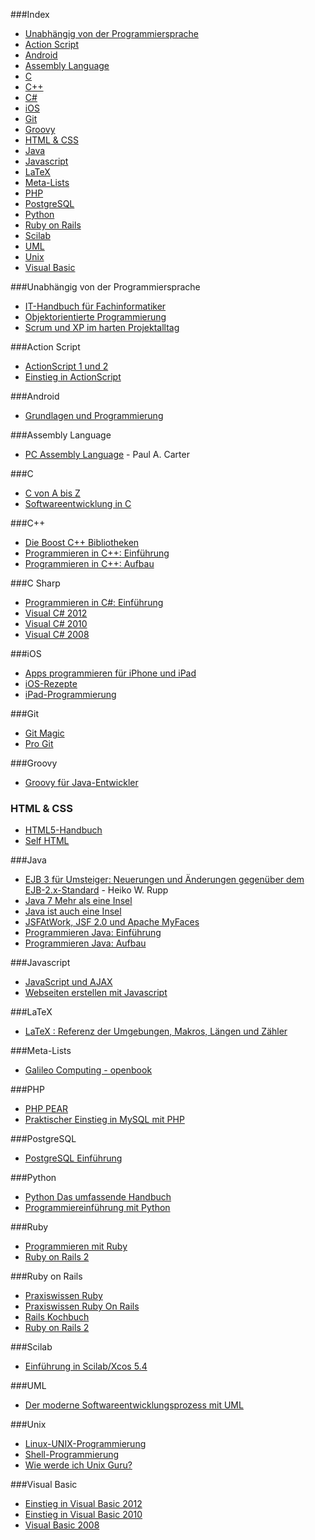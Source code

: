 ###Index
* [Unabhängig von der Programmiersprache](#unabh%C3%A4ngig-von-der-programmiersprache)
* [Action Script](#action-script)
* [Android](#android)
* [Assembly Language](#assembly-language)
* [C](#c)
* [C++](#c-1)
* [C#](#c-sharp)
* [iOS](#ios)
* [Git](#git)
* [Groovy](#groovy)
* [HTML & CSS](#html--css)
* [Java](#java)
* [Javascript](#javascript)
* [LaTeX](#latex)
* [Meta-Lists](#meta-lists)
* [PHP](#php)
* [PostgreSQL](#postgresql)
* [Python](#python)
* [Ruby on Rails](#ruby-on-rails)
* [Scilab](#scilab)
* [UML](#uml)
* [Unix](#unix)
* [Visual Basic](#visual-basic)


###Unabhängig von der Programmiersprache
* [IT-Handbuch für Fachinformatiker](http://openbook.galileocomputing.de/it_handbuch/)
* [Objektorientierte Programmierung](http://openbook.galileocomputing.de/oop/)
* [Scrum und XP im harten Projektalltag](http://www.infoq.com/resource/news/2007/06/scrum-xp-book/en/resources/ScrumAndXpFromTheTrenchesonline_German.pdf)


###Action Script
* [ActionScript 1 und 2](http://openbook.galileodesign.de/actionscript/)
* [Einstieg in ActionScript](http://openbook.galileodesign.de/actionscript_einstieg/)


###Android
* [Grundlagen und Programmierung](http://www.dpunkt.de/ebooks_files/free/3436.pdf)


###Assembly Language
* [PC Assembly Language](http://drpaulcarter.com/pcasm/) - Paul A. Carter


###C
* [C von A bis Z](http://openbook.galileocomputing.de/c_von_a_bis_z/)
* [Softwareentwicklung in C](http://www.klausschmaranz.com/Downloads/SoftwareentwicklungInC.pdf)


###C++
* [Die Boost C++ Bibliotheken](http://www.highscore.de/cpp/boost/)
* [Programmieren in C++: Einführung](http://www.highscore.de/cpp/einfuehrung/)
* [Programmieren in C++: Aufbau](http://www.highscore.de/cpp/aufbau/)


###C Sharp
* [Programmieren in C#: Einführung](http://www.highscore.de/csharp/einfuehrung/)
* [Visual C# 2012](http://openbook.galileocomputing.de/visual_csharp_2012/)
* [Visual C# 2010](http://openbook.galileocomputing.de/visual_csharp_2010/)
* [Visual C# 2008](http://openbook.galileocomputing.de/visual_csharp/)


###iOS
* [Apps programmieren für iPhone und iPad](http://openbook.galileocomputing.de/apps_programmieren_fuer_iphone_und_ipad/)
* [iOS-Rezepte](http://examples.oreilly.de/openbooks/iosrecipesger.zip)
* [iPad-Programmierung](http://examples.oreilly.de/openbooks/pdf_ipadprogpragger.pdf)


###Git
* [Git Magic](http://www-cs-students.stanford.edu/~blynn/gitmagic/intl/de/)
* [Pro Git](http://git-scm.com/book/de)


###Groovy
* [Groovy für Java-Entwickler](http://examples.oreilly.de/openbooks/pdf_groovyger.pdf)


### HTML & CSS
* [HTML5-Handbuch](http://webkompetenz.wikidot.com/docs:html-handbuch)
* [Self HTML](http://de.selfhtml.org/)


###Java
* [EJB 3 für Umsteiger: Neuerungen und Änderungen gegenüber dem EJB-2.x-Standard](http://bsd.de/e3fu/umfrage.html) - Heiko W. Rupp
* [Java 7 Mehr als eine Insel](http://openbook.galileocomputing.de/java7/)
* [Java ist auch eine Insel](http://openbook.galileocomputing.de/javainsel/)
* [JSFAtWork, JSF 2.0 und Apache MyFaces](http://jsfatwork.irian.at/book_de/)
* [Programmieren Java: Einführung](http://www.highscore.de/java/einfuehrung/)
* [Programmieren Java: Aufbau](http://www.highscore.de/java/aufbau/)


###Javascript
* [JavaScript und AJAX](http://openbook.galileocomputing.de/javascript_ajax/)
* [Webseiten erstellen mit Javascript](http://www.highscore.de/javascript/)


###LaTeX
* [LaTeX : Referenz der Umgebungen, Makros, Längen und Zähler](http://www.lehmanns.de/page/latexreferenz/)


###Meta-Lists
* [Galileo Computing - openbook](http://www.galileocomputing.de/katalog/openbook)


###PHP
* [PHP PEAR](http://openbook.galileocomputing.de/php_pear/)
* [Praktischer Einstieg in MySQL mit PHP](http://examples.oreilly.de/openbooks/pdf_einmysql2ger.pdf)

###PostgreSQL
* [PostgreSQL Einführung](http://cybertec.at/pgbook/)

###Python
* [Python Das umfassende Handbuch](http://openbook.galileocomputing.de/python/)
* [Programmiereinführung mit Python](http://opentechschool.github.io/python-beginners/de/)


###Ruby
* [Programmieren mit Ruby](http://approximity.com/rubybuch2/)
* [Ruby on Rails 2](http://openbook.galileocomputing.de/ruby_on_rails/)


###Ruby on Rails
* [Praxiswissen Ruby](http://www.oreilly.de/german/freebooks/rubybasger/pdf_rubybasger.pdf)
* [Praxiswissen Ruby On Rails](http://examples.oreilly.de/openbooks/pdf_rubyonrailsbasger.pdf)
* [Rails Kochbuch](http://examples.oreilly.de/openbooks/pdf_railsckbkger.pdf)
* [Ruby on Rails 2](http://openbook.galileocomputing.de/ruby_on_rails/)


###Scilab
* [Einführung in Scilab/Xcos 5.4](http://www.buech-gifhorn.de/scilab/Einfuehrung.pdf)


###UML
* [Der moderne Softwareentwicklungsprozess mit UML](http://www.highscore.de/uml)


###Unix
* [Linux-UNIX-Programmierung](http://openbook.galileocomputing.de/linux_unix_programmierung/)
* [Shell-Programmierung](http://openbook.galileocomputing.de/shell_programmierung/)
* [Wie werde ich Unix Guru?](http://openbook.galileocomputing.de/unix_guru/)


###Visual Basic
* [Einstieg in Visual Basic 2012](http://openbook.galileocomputing.de/einstieg_vb_2012/)
* [Einstieg in Visual Basic 2010](http://openbook.galileocomputing.de/einstieg_vb_2010/)
* [Visual Basic 2008](http://openbook.galileocomputing.de/visualbasic_2008/)
